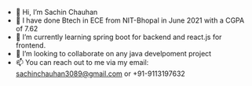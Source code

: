 - 👋 Hi, I’m Sachin Chauhan
- 👀 I have done Btech in ECE from NIT-Bhopal in June 2021 with a CGPA of 7.62
- 🌱 I’m currently learning spring boot for backend and react.js for frontend.
- 💞️ I’m looking to collaborate on any java develpoment project
- 📫 You can reach out to me via my email: sachinchauhan3089@gmail.com or +91-9113197632


